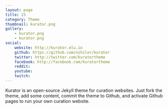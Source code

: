 ```yaml
---
layout: page
title: 23
category: Theme
thumbnail: kurator.png
gallery:
    - kurator.png
    - kurator.png
social:
    website: http://kurator.mlu.io
    github: https://github.com/nihilor/kurator
    twitter: http://twitter.com/kuratortheme
    facebook: http://facebook.com/kuratortheme
    reddit: 
    youtube: 
    twitch: 
---
```

Kurator is an open-source Jekyll theme for curation websites. Just fork the theme, add some content, commit the theme to Github, and activate Github pages to run your own curation website.
